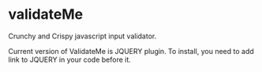 validateMe
==========

Crunchy and Crispy javascript input validator.

Current version of ValidateMe is JQUERY plugin. 
To install, you need to add link to JQUERY in your code before it.





